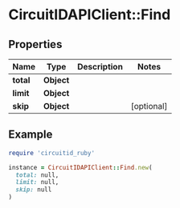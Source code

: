 # CircuitIDAPIClient::Find

## Properties

| Name | Type | Description | Notes |
| ---- | ---- | ----------- | ----- |
| **total** | **Object** |  |  |
| **limit** | **Object** |  |  |
| **skip** | **Object** |  | [optional] |

## Example

```ruby
require 'circuitid_ruby'

instance = CircuitIDAPIClient::Find.new(
  total: null,
  limit: null,
  skip: null
)
```

